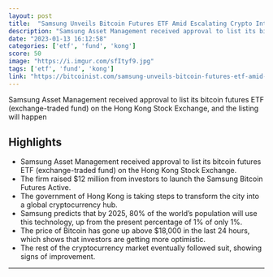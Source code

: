 ```yaml
---
layout: post
title:  "Samsung Unveils Bitcoin Futures ETF Amid Escalating Crypto Interest"
description: "Samsung Asset Management received approval to list its bitcoin futures ETF (exchange-traded fund) on the Hong Kong Stock Exchange, and the listing will happen"
date: "2023-01-13 16:12:58"
categories: ['etf', 'fund', 'kong']
score: 50
image: "https://i.imgur.com/sfItyf9.jpg"
tags: ['etf', 'fund', 'kong']
link: "https://bitcoinist.com/samsung-unveils-bitcoin-futures-etf-amid-escalating-crypto-interest/"
---
```


Samsung Asset Management received approval to list its bitcoin futures ETF (exchange-traded fund) on the Hong Kong Stock Exchange, and the listing will happen

## Highlights

- Samsung Asset Management received approval to list its bitcoin futures ETF (exchange-traded fund) on the Hong Kong Stock Exchange.
- The firm raised $12 million from investors to launch the Samsung Bitcoin Futures Active.
- The government of Hong Kong is taking steps to transform the city into a global cryptocurrency hub.
- Samsung predicts that by 2025, 80% of the world’s population will use this technology, up from the present percentage of 1% of only 1%.
- The price of Bitcoin has gone up above $18,000 in the last 24 hours, which shows that investors are getting more optimistic.
- The rest of the cryptocurrency market eventually followed suit, showing signs of improvement.

---
